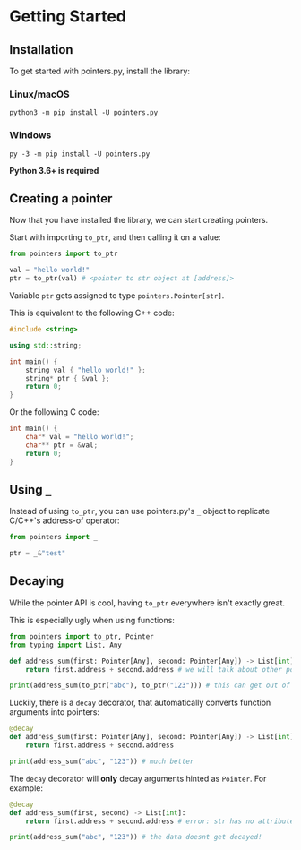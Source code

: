 # Getting Started

## Installation

To get started with pointers.py, install the library:

### Linux/macOS

```
python3 -m pip install -U pointers.py
```

### Windows

```
py -3 -m pip install -U pointers.py
```

**Python 3.6+ is required**

## Creating a pointer

Now that you have installed the library, we can start creating pointers.

Start with importing `to_ptr`, and then calling it on a value:

```py
from pointers import to_ptr

val = "hello world!"
ptr = to_ptr(val) # <pointer to str object at [address]>
```

Variable `ptr` gets assigned to type `pointers.Pointer[str]`.

This is equivalent to the following C++ code:

```cpp
#include <string>

using std::string;

int main() {
    string val { "hello world!" };
    string* ptr { &val };
    return 0;
}
```

Or the following C code:

```c
int main() {
    char* val = "hello world!";
    char** ptr = &val;
    return 0;
}
```

## Using `_`

Instead of using `to_ptr`, you can use pointers.py's `_` object to replicate C/C++'s address-of operator:

```py
from pointers import _

ptr = _&"test"
```

## Decaying

While the pointer API is cool, having `to_ptr` everywhere isn't exactly great.

This is especially ugly when using functions:

```py
from pointers import to_ptr, Pointer
from typing import List, Any

def address_sum(first: Pointer[Any], second: Pointer[Any]) -> List[int]:
    return first.address + second.address # we will talk about other pointer attributes later

print(address_sum(to_ptr("abc"), to_ptr("123"))) # this can get out of hand very quickly!
```

Luckily, there is a `decay` decorator, that automatically converts function arguments into pointers:

```py
@decay
def address_sum(first: Pointer[Any], second: Pointer[Any]) -> List[int]:
    return first.address + second.address

print(address_sum("abc", "123")) # much better
```

The `decay` decorator will **only** decay arguments hinted as `Pointer`. For example:

```py
@decay
def address_sum(first, second) -> List[int]:
    return first.address + second.address # error: str has no attribute address

print(address_sum("abc", "123")) # the data doesnt get decayed!
```
